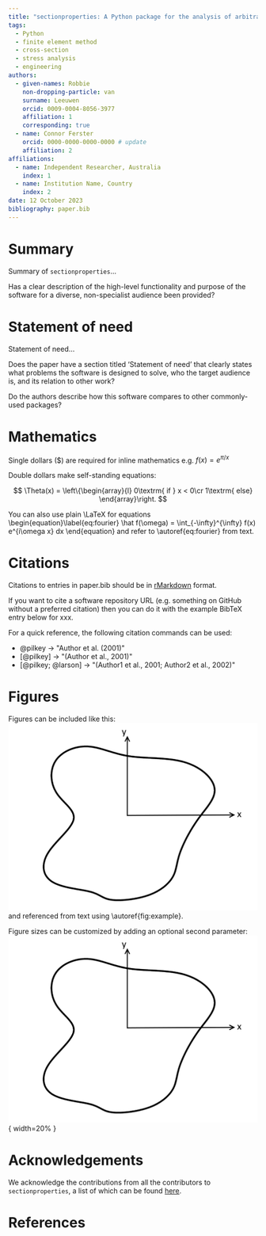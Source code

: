 ```yaml
---
title: "sectionproperties: A Python package for the analysis of arbitrary cross-sections using the finite element method"
tags:
  - Python
  - finite element method
  - cross-section
  - stress analysis
  - engineering
authors:
  - given-names: Robbie
    non-dropping-particle: van
    surname: Leeuwen
    orcid: 0009-0004-8056-3977
    affiliation: 1
    corresponding: true
  - name: Connor Ferster
    orcid: 0000-0000-0000-0000 # update
    affiliation: 2
affiliations:
  - name: Independent Researcher, Australia
    index: 1
  - name: Institution Name, Country
    index: 2
date: 12 October 2023
bibliography: paper.bib
---
```


# Summary

Summary of `sectionproperties`...

Has a clear description of the high-level functionality and purpose of the software for
a diverse, non-specialist audience been provided?

# Statement of need

Statement of need...

Does the paper have a section titled ‘Statement of need’ that clearly states what
problems the software is designed to solve, who the target audience is, and its relation
to other work?

Do the authors describe how this software compares to other commonly-used packages?

# Mathematics

Single dollars ($) are required for inline mathematics e.g. $f(x) = e^{\pi/x}$

Double dollars make self-standing equations:

$$
\Theta(x) = \left\{\begin{array}{l}
0\textrm{ if } x < 0\cr
1\textrm{ else}
\end{array}\right.
$$

You can also use plain \LaTeX for equations
\begin{equation}\label{eq:fourier}
\hat f(\omega) = \int\_{-\infty}^{\infty} f(x) e^{i\omega x} dx
\end{equation}
and refer to \autoref{eq:fourier} from text.

# Citations

Citations to entries in paper.bib should be in
[rMarkdown](http://rmarkdown.rstudio.com/authoring_bibliographies_and_citations.html)
format.

If you want to cite a software repository URL (e.g. something on GitHub without a preferred
citation) then you can do it with the example BibTeX entry below for xxx.

For a quick reference, the following citation commands can be used:

- @pilkey -> "Author et al. (2001)"
- [@pilkey] -> "(Author et al., 2001)"
- [@pilkey; @larson] -> "(Author1 et al., 2001; Author2 et al., 2002)"

# Figures

Figures can be included like this:
![Caption for example figure.\label{fig:example}](figures/arbitrary-section.png)
and referenced from text using \autoref{fig:example}.

Figure sizes can be customized by adding an optional second parameter:
![Caption for example figure.](figures/arbitrary-section.png){ width=20% }

# Acknowledgements

We acknowledge the contributions from all the contributors to `sectionproperties`, a
list of which can be found
[here](https://github.com/robbievanleeuwen/section-properties/graphs/contributors).

# References
